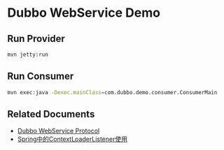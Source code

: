 Dubbo WebService Demo
========================

Run Provider
---------------------

```bash
mvn jetty:run
```

Run Consumer
----------------------

```bash
mvn exec:java -Dexec.mainClass=com.dubbo.demo.consumer.ConsumerMain
```

Related Documents
----------------------------

- [Dubbo WebService Protocol](http://code.alibabatech.com/wiki/display/dubbo/User+Guide-zh#UserGuide-zh-webservice%253A%252F%252F)
- [Spring中的ContextLoaderListener使用](http://wangpj.iteye.com/blog/882939)
